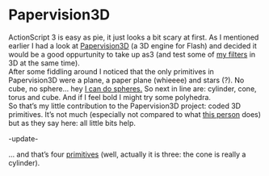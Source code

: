 <!--
  id: 278
  date: 2007-02-24T19:37:19
  modified: 2012-07-03T15:56:45
  slug: papervision3d
  type: post
  excerpt: <p>ActionScript 3 is easy as pie, it just looks a bit scary at first. As I mentioned earlier I had a look at Papervision3D (a 3D engine for Flash) and decided it would be a good oppurtunity to take up as3 (and test some of my filters in 3D at the same time). After some [&hellip;]</p>
  categories: code, Flash, ActionScript
  tags: test
  inCv: 
  inPortfolio: 
  dateFrom: 
  dateTo: 
-->

# Papervision3D

<p>ActionScript 3 is easy as pie, it just looks a bit scary at first. As I mentioned earlier I had a look at <a href="http://papervision3d.org/" target="pv3d">Papervision3D</a> (a 3D engine for Flash) and decided it would be a good oppurtunity to take up as3 (and test some of <a href="http://www.filterforge.com/filters/author651-page1.html" target="ff">my filters</a> in 3D at the same time).<br />
After some fiddling around I noticed that the only primitives in Papervision3D were a plane, a paper plane (whieeee) and stars (?). No cube, no sphere&#8230; hey <a onclick="javascript:Sjeiti.showIFrame('test/pv3d/sphere.html',640,480,'sphere',this)" href="javascript:v();">I can do spheres</a><a onclick="javascript:Sjeiti.showIFrame('coderef.php?id=635',525,277,'also sphere',this)" href="javascript:v();">.</a> So next in line are: cylinder, cone, torus and cube. And if I feel bold I might try some polyhedra.<br />
So that&#8217;s my little contribution to the Papervision3D project: coded 3D primitives. It&#8217;s not much (especially not compared to what <a href="http://www.unitzeroone.com" target="uz1">this person</a> does) but as they say here: all little bits help.</p>
<p>-update-</p>
<p>&#8230; and that&#8217;s four <a href="javascript:Sjeiti.showIFrame('/test/pv3d/primitives.html',640,480,'primitives')">primitives</a> (well, actually it is three: the cone is really a cylinder).</p>